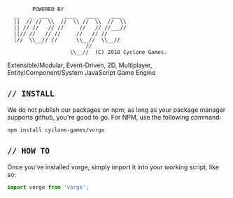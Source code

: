             POWERED BY
      __   _  ____    ____   ____    ____
      ||  // //  \\  //  \\ //  \\  //  \\
      || // //   // //     //   // //___//
      ||// //   // //     //   // //
      |//  \\__// //      \\__//  \\__//
                             //
                        \\__//  (C) 2018 Cyclone Games.
                        
                    
Extensible/Modular, Event-Driven, 2D, Multiplayer, 
Entity/Component/System JavaScript Game Engine

## `// INSTALL`

We do not publish our packages on npm; as long as your package 
manager supports github, you're good to go. For NPM, use the 
following command:

```bash
npm install cyclone-games/vorge
```

## `// HOW TO`

Once you've installed vorge, simply import it into your working script, like so:

```javascript
import vorge from 'vorge';
```
